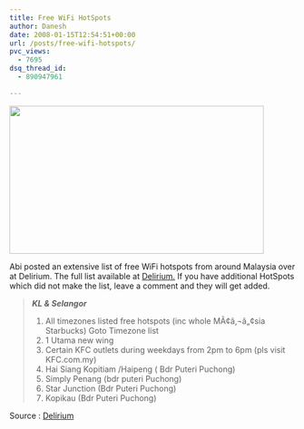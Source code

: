 ```yaml
---
title: Free WiFi HotSpots
author: Danesh
date: 2008-01-15T12:54:51+00:00
url: /posts/free-wifi-hotspots/
pvc_views:
  - 7695
dsq_thread_id:
  - 890947961

---
```

<img loading="lazy" src="http://farm3.static.flickr.com/2088/2184658461_3712971b96.jpg?v=0" height="261" width="448" />

Abi posted an extensive list of free WiFi hotspots from around Malaysia over at Delirium. The full list available at [Delirium.][1] If you have additional HotSpots which did not make the list, leave a comment and they will get added.

> **_KL & Selangor_**
> 
> 1) All timezones listed free hotspots (inc whole MÃ¢â‚¬â„¢sia Starbucks) Goto Timezone list  
> 2) 1 Utama new wing  
> 3) Certain KFC outlets during weekdays from 2pm to 6pm (pls visit KFC.com.my)  
> 4) Hai Siang Kopitiam /Haipeng ( Bdr Puteri Puchong)  
> 5) Simply Penang (bdr puteri Puchong)  
> 6) Star Junction (Bdr Puteri Puchong)  
> 7) Kopikau (Bdr Puteri Puchong)

Source : [Delirium][2]

 [1]: http://www.abinesh.com/delirium/posts/free-wi-fi-zones/#comment-794
 [2]: http://www.abinesh.com